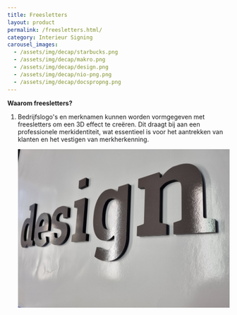 ```yaml
---
title: Freesletters
layout: product
permalink: /freesletters.html/
category: Interieur Signing
carousel_images:
  - /assets/img/decap/starbucks.png
  - /assets/img/decap/makro.png
  - /assets/img/decap/design.png
  - /assets/img/decap/nio-png.png
  - /assets/img/decap/docspropng.png
---
```

**Waarom freesletters?**

1. Bedrijfslogo's en merknamen kunnen worden vormgegeven met freesletters om een 3D effect te creëren. Dit draagt bij aan een professionele merkidentiteit, wat essentieel is voor het aantrekken van klanten en het vestigen van merkherkenning.

   ![LOGO](/assets/img/decap/design.png "Design")
